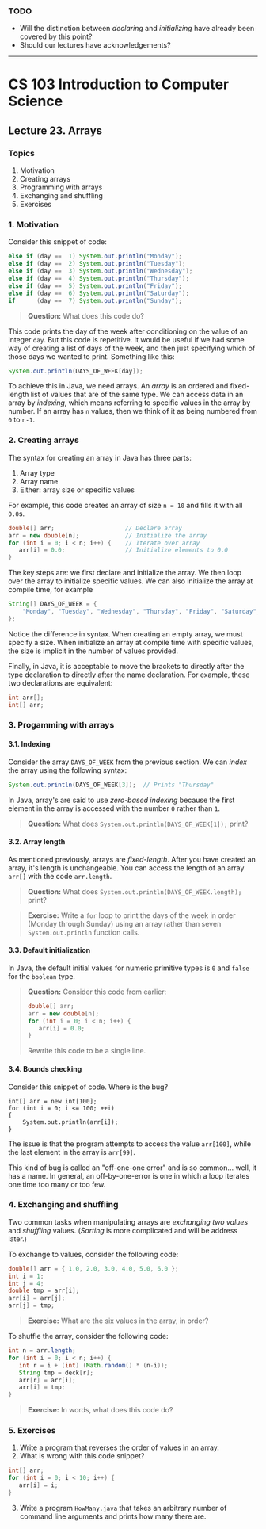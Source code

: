 ### TODO

- Will the distinction between _declaring_ and _initializing_ have already been covered by this point?
- Should our lectures have acknowledgements?

---

# CS 103 Introduction to Computer Science

## Lecture 23. Arrays

### Topics

1. Motivation
2. Creating arrays
3. Programming with arrays
4. Exchanging and shuffling
5. Exercises


### 1. Motivation

Consider this snippet of code:

```java
else if (day ==  1) System.out.println("Monday");
else if (day ==  2) System.out.println("Tuesday");
else if (day ==  3) System.out.println("Wednesday");
else if (day ==  4) System.out.println("Thursday");
else if (day ==  5) System.out.println("Friday");
else if (day ==  6) System.out.println("Saturday");
if      (day ==  7) System.out.println("Sunday");
```

> **Question:** What does this code do?

This code prints the day of the week after conditioning on the value of an integer `day`. But this code is repetitive. It would be useful if we had some way of creating a list of days of the week, and then just specifying which of those days we wanted to print. Something like this:

```java
System.out.println(DAYS_OF_WEEK[day]);
```

To achieve this in Java, we need arrays. An _array_ is an ordered and fixed-length list of values that are of the same type. We can access data in an array by _indexing_, which means referring to specific values in the array by number. If an array has `n` values, then we think of it as being numbered from `0` to `n-1`.

### 2. Creating arrays

The syntax for creating an array in Java has three parts:

1. Array type
2. Array name
3. Either: array size or specific values

For example, this code creates an array of size `n = 10` and fills it with all `0.0`s.

```java
double[] arr;                    // Declare array
arr = new double[n];             // Initialize the array
for (int i = 0; i < n; i++) {    // Iterate over array
   arr[i] = 0.0;                 // Initialize elements to 0.0
}
```

The key steps are: we first declare and initialize the array. We then loop over the array to initialize specific values. We can also initialize the array at compile time, for example

```java
String[] DAYS_OF_WEEK = {
    "Monday", "Tuesday", "Wednesday", "Thursday", "Friday", "Saturday", "Sunday"
}; 
```

Notice the difference in syntax. When creating an empty array, we must specify a size. When initialize an array at compile time with specific values, the size is implicit in the number of values provided.

Finally, in Java, it is acceptable to move the brackets to directly after the type declaration to directly after the name declaration. For example, these two declarations are equivalent:

```java
int arr[];
int[] arr; 
```

### 3. Progamming with arrays

#### 3.1. Indexing

Consider the array `DAYS_OF_WEEK` from the previous section. We can _index_ the array using the following syntax:

```java
System.out.println(DAYS_OF_WEEK[3]);  // Prints "Thursday"
```

In Java, array's are said to use _zero-based indexing_ because the first element in the array is accessed with the number `0` rather than `1`.

> **Question:** What does `System.out.println(DAYS_OF_WEEK[1]);` print?

#### 3.2. Array length

As mentioned previously, arrays are _fixed-length_. After you have created an array, it's length is unchangeable. You can access the length of an array `arr[]` with the code `arr.length`.

> **Question:** What does `System.out.println(DAYS_OF_WEEK.length);` print?

> **Exercise:** Write a `for` loop to print the days of the week in order (Monday through Sunday) using an array rather than seven `System.out.println` function calls.

#### 3.3. Default initialization

In Java, the default initial values for numeric primitive types is `0` and `false` for the `boolean` type.

> **Question:** Consider this code from earlier:
>
> ```java
> double[] arr;
> arr = new double[n];
> for (int i = 0; i < n; i++) {
>    arr[i] = 0.0;
> }
> ```
>
> Rewrite this code to be a single line.

#### 3.4. Bounds checking

Consider this snippet of code. Where is the bug?

```
int[] arr = new int[100]; 
for (int i = 0; i <= 100; ++i) 
{
    System.out.println(arr[i]);
}
```

The issue is that the program attempts to access the value `arr[100]`, while the last element in the array is `arr[99]`.

This kind of bug is called an "off-one-one error" and is so common... well, it has a name. In general, an off-by-one-error is one in which a loop iterates one time too many or too few.

### 4. Exchanging and shuffling

Two common tasks when manipulating arrays are _exchanging two values_ and _shuffling_ values. (_Sorting_ is more complicated and will be address later.)

To exchange to values, consider the following code:

```java
double[] arr = { 1.0, 2.0, 3.0, 4.0, 5.0, 6.0 };
int i = 1;
int j = 4;
double tmp = arr[i]; 
arr[i] = arr[j]; 
arr[j] = tmp;
```

> **Exercise:** What are the six values in the array, in order?

To shuffle the array, consider the following code:

```java
int n = arr.length; 
for (int i = 0; i < n; i++) { 
   int r = i + (int) (Math.random() * (n-i)); 
   String tmp = deck[r];
   arr[r] = arr[i];
   arr[i] = tmp;
} 
```

> **Exercise:** In words, what does this code do?

### 5. Exercises

1. Write a program that reverses the order of values in an array.
2. What is wrong with this code snippet?

```java
int[] arr;
for (int i = 0; i < 10; i++) {
   arr[i] = i;
}
```

3. Write a program `HowMany.java` that takes an arbitrary number of command line arguments and prints how many there are. 